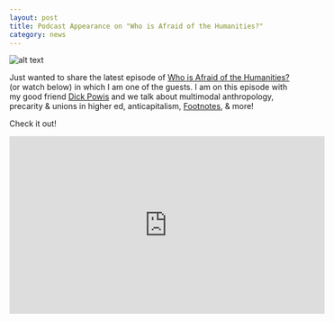 ```yaml
---
layout: post
title: Podcast Appearance on "Who is Afraid of the Humanities?"
category: news
---
```


![alt text](https://trgenovese.github.io/blog/images/humanities.jpg "Humanities")

Just wanted to share the latest episode of [Who is Afraid of the Humanities?](https://youtu.be/kNt2w6DO5oM) (or watch below) in which I am one of the guests. I am on this episode with my good friend [Dick Powis](http://www.dickpowis.com) and we talk about multimodal anthropology, precarity & unions in higher ed, anticapitalism, [Footnotes](http://www.footnotesblog.com), & more! 

Check it out!

<iframe width="560" height="315" src="https://www.youtube.com/embed/kNt2w6DO5oM" frameborder="0" allow="accelerometer; autoplay; clipboard-write; encrypted-media; gyroscope; picture-in-picture" allowfullscreen></iframe>
